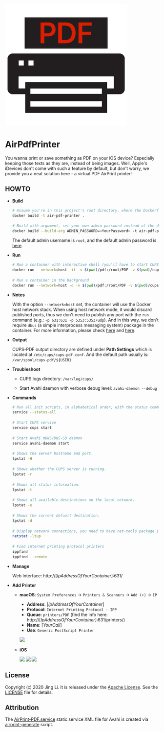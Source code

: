 ![headline](assets/AirPdfPrinter.png)

# AirPdfPrinter

You wanna print or save something as PDF on your iOS device?  Especially keeping those texts as they are, instead of being images.  Well, Apple's iDevices don't come with such a feature by default, but don't worry, we provide you a neat solution here - a virtual PDF AirPrint printer!

## HOWTO

* **Build**

  ```bash
  # Assume you're in this project's root directory, where the Dockerfile is located
  docker build -t air-pdf-printer .

  # Build with argument, set your own admin password instead of the default one
  docker build --build-arg ADMIN_PASSWORD=<YourPassword> -t air-pdf-printer .
  ```

  The default admin username is `root`, and the default admin password is [here](https://github.com/thyrlian/AirPdfPrinter/blob/master/Dockerfile#L23).

* **Run**

  ```bash
  # Run a container with interactive shell (you'll have to start CUPS print server on your own)
  docker run --network=host -it -v $(pwd)/pdf:/root/PDF -v $(pwd)/cups-pdf:/var/spool/cups-pdf --name air-pdf-printer air-pdf-printer /bin/bash

  # Run a container in the background
  docker run --network=host -d -v $(pwd)/pdf:/root/PDF -v $(pwd)/cups-pdf:/var/spool/cups-pdf --name air-pdf-printer air-pdf-printer
  ```

* **Notes**

  With the option `--network=host` set, the container will use the Docker host network stack.  When using host network mode, it would discard published ports, thus we don't need to publish any port with the `run` command (e.g.: `-p 631:631 -p 5353:5353/udp`).  And in this way, we don't require `dbus` (a simple interprocess messaging system) package in the container.  For more information, please check [here](https://docs.docker.com/engine/reference/run/#network-settings) and [here](https://docs.docker.com/network/host/).

* **Output**

  CUPS-PDF output directory are defined under **Path Settings** which is located at `/etc/cups/cups-pdf.conf`.  And the default path usually is: `/var/spool/cups-pdf/${USER}`

* **Troubleshoot**

  * CUPS logs directory: `/var/log/cups/`

  * Start Avahi daemon with verbose debug level: `avahi-daemon --debug`

* **Commands**

  ```bash
  # Run all init scripts, in alphabetical order, with the status command
  service --status-all

  # Start CUPS service
  service cups start

  # Start Avahi mDNS/DNS-SD daemon
  service avahi-daemon start

  # Shows the server hostname and port.
  lpstat -H

  # Shows whether the CUPS server is running.
  lpstat -r

  # Shows all status information.
  lpstat -t

  # Shows all available destinations on the local network.
  lpstat -e

  # Shows the current default destination.
  lpstat -d

  # Display network connections, you need to have net-tools package installed
  netstat -ltup

  # Find internet printing protocol printers
  ippfind
  ippfind --remote
  ```

* **Manage**

  Web Interface: http://[*IpAddressOfYourContainer*]:631/

* **Add Printer**

  * **macOS**: `System Preferences` -> `Printers & Scanners` -> `Add (+)` -> `IP`

    * **Address**: [*IpAddressOfYourContainer*]
    * **Protocol**: `Internet Printing Protocol - IPP`
    * **Queue**: `printers/PDF` (find the info here: http://[*IpAddressOfYourContainer*]:631/printers/)
    * **Name**: [*YourCall*]
    * **Use**: `Generic PostScript Printer`

    <a href="https://github.com/thyrlian/AirPdfPrinter/blob/master/assets/Add%20Printer%20-%20macOS.png" target="_blank"><img src="https://github.com/thyrlian/AirPdfPrinter/blob/master/assets/Add%20Printer%20-%20macOS.png" width="600"></a>

  * **iOS**

    <a href="https://github.com/thyrlian/AirPdfPrinter/blob/master/assets/Add%20Printer%20-%20iOS%20-%201.png" target="_blank"><img src="https://github.com/thyrlian/AirPdfPrinter/blob/master/assets/Add%20Printer%20-%20iOS%20-%201.png" width="250"></a>
    <a href="https://github.com/thyrlian/AirPdfPrinter/blob/master/assets/Add%20Printer%20-%20iOS%20-%202.png" target="_blank"><img src="https://github.com/thyrlian/AirPdfPrinter/blob/master/assets/Add%20Printer%20-%20iOS%20-%202.png" width="250"></a>
    <a href="https://github.com/thyrlian/AirPdfPrinter/blob/master/assets/Add%20Printer%20-%20iOS%20-%203.png" target="_blank"><img src="https://github.com/thyrlian/AirPdfPrinter/blob/master/assets/Add%20Printer%20-%20iOS%20-%203.png" width="250"></a>

## License

Copyright (c) 2020 Jing Li.  It is released under the [Apache License](http://www.apache.org/licenses/).  See the [LICENSE](https://raw.githubusercontent.com/thyrlian/AirPdfPrinter/master/LICENSE) file for details.

## Attribution

The [AirPrint-PDF.service](https://github.com/thyrlian/AirPdfPrinter/blob/master/AirPrint-PDF.service) static service XML file for Avahi is created via [airprint-generate](https://github.com/tjfontaine/airprint-generate) script.
